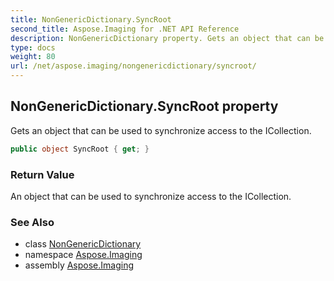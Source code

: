```yaml
---
title: NonGenericDictionary.SyncRoot
second_title: Aspose.Imaging for .NET API Reference
description: NonGenericDictionary property. Gets an object that can be used to synchronize access to the ICollection
type: docs
weight: 80
url: /net/aspose.imaging/nongenericdictionary/syncroot/
---
```

## NonGenericDictionary.SyncRoot property

Gets an object that can be used to synchronize access to the ICollection.

```csharp
public object SyncRoot { get; }
```

### Return Value

An object that can be used to synchronize access to the ICollection.

### See Also

* class [NonGenericDictionary](../)
* namespace [Aspose.Imaging](../../nongenericdictionary/)
* assembly [Aspose.Imaging](../../../)


